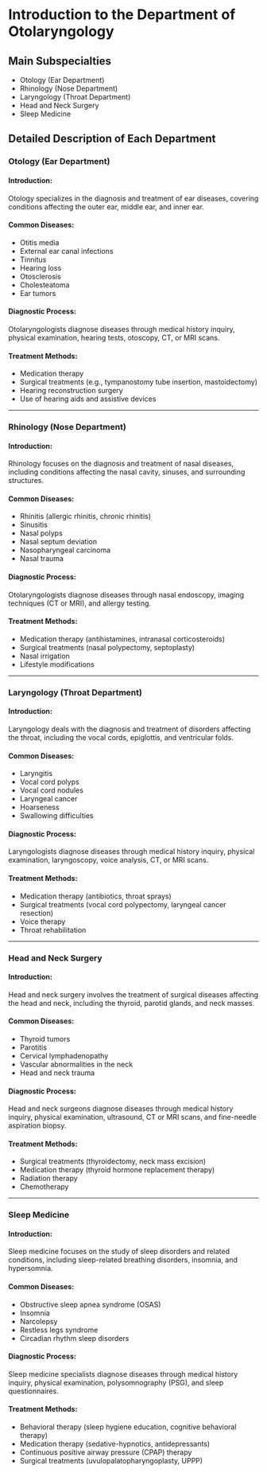 # Introduction to the Department of Otolaryngology

## Main Subspecialties

- Otology (Ear Department)
- Rhinology (Nose Department)
- Laryngology (Throat Department)
- Head and Neck Surgery
- Sleep Medicine

## Detailed Description of Each Department

### Otology (Ear Department)

#### Introduction:
Otology specializes in the diagnosis and treatment of ear diseases, covering conditions affecting the outer ear, middle ear, and inner ear.

#### Common Diseases:
- Otitis media
- External ear canal infections
- Tinnitus
- Hearing loss
- Otosclerosis
- Cholesteatoma
- Ear tumors

#### Diagnostic Process:
Otolaryngologists diagnose diseases through medical history inquiry, physical examination, hearing tests, otoscopy, CT, or MRI scans.

#### Treatment Methods:
- Medication therapy
- Surgical treatments (e.g., tympanostomy tube insertion, mastoidectomy)
- Hearing reconstruction surgery
- Use of hearing aids and assistive devices

---

### Rhinology (Nose Department)

#### Introduction:
Rhinology focuses on the diagnosis and treatment of nasal diseases, including conditions affecting the nasal cavity, sinuses, and surrounding structures.

#### Common Diseases:
- Rhinitis (allergic rhinitis, chronic rhinitis)
- Sinusitis
- Nasal polyps
- Nasal septum deviation
- Nasopharyngeal carcinoma
- Nasal trauma

#### Diagnostic Process:
Otolaryngologists diagnose diseases through nasal endoscopy, imaging techniques (CT or MRI), and allergy testing.

#### Treatment Methods:
- Medication therapy (antihistamines, intranasal corticosteroids)
- Surgical treatments (nasal polypectomy, septoplasty)
- Nasal irrigation
- Lifestyle modifications

---

### Laryngology (Throat Department)

#### Introduction:
Laryngology deals with the diagnosis and treatment of disorders affecting the throat, including the vocal cords, epiglottis, and ventricular folds.

#### Common Diseases:
- Laryngitis
- Vocal cord polyps
- Vocal cord nodules
- Laryngeal cancer
- Hoarseness
- Swallowing difficulties

#### Diagnostic Process:
Laryngologists diagnose diseases through medical history inquiry, physical examination, laryngoscopy, voice analysis, CT, or MRI scans.

#### Treatment Methods:
- Medication therapy (antibiotics, throat sprays)
- Surgical treatments (vocal cord polypectomy, laryngeal cancer resection)
- Voice therapy
- Throat rehabilitation

---

### Head and Neck Surgery

#### Introduction:
Head and neck surgery involves the treatment of surgical diseases affecting the head and neck, including the thyroid, parotid glands, and neck masses.

#### Common Diseases:
- Thyroid tumors
- Parotitis
- Cervical lymphadenopathy
- Vascular abnormalities in the neck
- Head and neck trauma

#### Diagnostic Process:
Head and neck surgeons diagnose diseases through medical history inquiry, physical examination, ultrasound, CT or MRI scans, and fine-needle aspiration biopsy.

#### Treatment Methods:
- Surgical treatments (thyroidectomy, neck mass excision)
- Medication therapy (thyroid hormone replacement therapy)
- Radiation therapy
- Chemotherapy

---

### Sleep Medicine

#### Introduction:
Sleep medicine focuses on the study of sleep disorders and related conditions, including sleep-related breathing disorders, insomnia, and hypersomnia.

#### Common Diseases:
- Obstructive sleep apnea syndrome (OSAS)
- Insomnia
- Narcolepsy
- Restless legs syndrome
- Circadian rhythm sleep disorders

#### Diagnostic Process:
Sleep medicine specialists diagnose diseases through medical history inquiry, physical examination, polysomnography (PSG), and sleep questionnaires.

#### Treatment Methods:
- Behavioral therapy (sleep hygiene education, cognitive behavioral therapy)
- Medication therapy (sedative-hypnotics, antidepressants)
- Continuous positive airway pressure (CPAP) therapy
- Surgical treatments (uvulopalatopharyngoplasty, UPPP)

